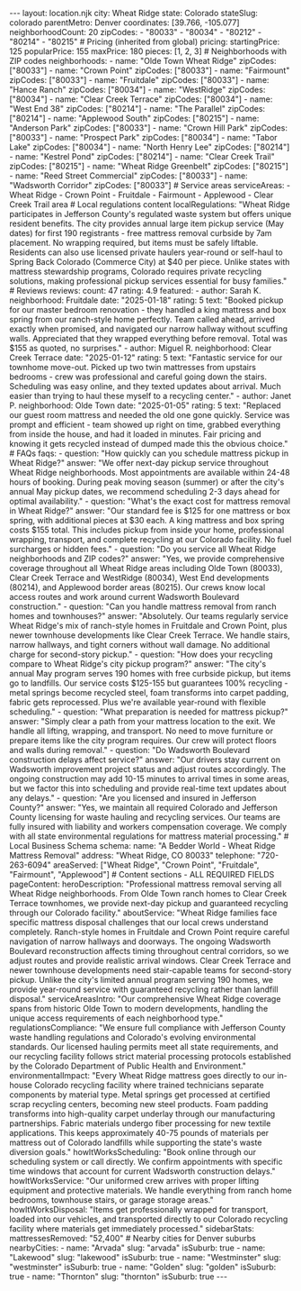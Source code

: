 --- layout: location.njk
city: Wheat Ridge state: Colorado stateSlug: colorado parentMetro: Denver coordinates: [39.766, -105.077] neighborhoodCount: 20 zipCodes: - "80033" - "80034" - "80212" - "80214" - "80215" # Pricing (inherited from global) pricing: startingPrice: 125 popularPrice: 155 maxPrice: 180 pieces: [1, 2, 3] # Neighborhoods with ZIP codes neighborhoods: - name: "Olde Town Wheat Ridge" zipCodes: ["80033"] - name: "Crown Point" zipCodes: ["80033"] - name: "Fairmount" zipCodes: ["80033"] - name: "Fruitdale" zipCodes: ["80033"] - name: "Hance Ranch" zipCodes: ["80034"] - name: "WestRidge" zipCodes: ["80034"] - name: "Clear Creek Terrace" zipCodes: ["80034"] - name: "West End 38" zipCodes: ["80214"] - name: "The Parallel" zipCodes: ["80214"] - name: "Applewood South" zipCodes: ["80215"] - name: "Anderson Park" zipCodes: ["80033"] - name: "Crown Hill Park" zipCodes: ["80033"] - name: "Prospect Park" zipCodes: ["80034"] - name: "Tabor Lake" zipCodes: ["80034"] - name: "North Henry Lee" zipCodes: ["80214"] - name: "Kestrel Pond" zipCodes: ["80214"] - name: "Clear Creek Trail" zipCodes: ["80215"] - name: "Wheat Ridge Greenbelt" zipCodes: ["80215"] - name: "Reed Street Commercial" zipCodes: ["80033"] - name: "Wadsworth Corridor" zipCodes: ["80033"] # Service areas serviceAreas: - Wheat Ridge - Crown Point - Fruitdale - Fairmount - Applewood - Clear Creek Trail area # Local regulations content localRegulations: "Wheat Ridge participates in Jefferson County's regulated waste system but offers unique resident benefits. The city provides annual large item pickup service (May dates) for first 190 registrants - free mattress removal curbside by 7am placement. No wrapping required, but items must be safely liftable. Residents can also use licensed private haulers year-round or self-haul to Spring Back Colorado (Commerce City) at $40 per piece. Unlike states with mattress stewardship programs, Colorado requires private recycling solutions, making professional pickup services essential for busy families." # Reviews reviews: count: 47 rating: 4.9 featured: - author: Sarah K. neighborhood: Fruitdale date: "2025-01-18" rating: 5 text: "Booked pickup for our master bedroom renovation - they handled a king mattress and box spring from our ranch-style home perfectly. Team called ahead, arrived exactly when promised, and navigated our narrow hallway without scuffing walls. Appreciated that they wrapped everything before removal. Total was $155 as quoted, no surprises." - author: Miguel R. neighborhood: Clear Creek Terrace date: "2025-01-12" rating: 5 text: "Fantastic service for our townhome move-out. Picked up two twin mattresses from upstairs bedrooms - crew was professional and careful going down the stairs. Scheduling was easy online, and they texted updates about arrival. Much easier than trying to haul these myself to a recycling center." - author: Janet P. neighborhood: Olde Town date: "2025-01-05" rating: 5 text: "Replaced our guest room mattress and needed the old one gone quickly. Service was prompt and efficient - team showed up right on time, grabbed everything from inside the house, and had it loaded in minutes. Fair pricing and knowing it gets recycled instead of dumped made this the obvious choice." # FAQs faqs: - question: "How quickly can you schedule mattress pickup in Wheat Ridge?" answer: "We offer next-day pickup service throughout Wheat Ridge neighborhoods. Most appointments are available within 24-48 hours of booking. During peak moving season (summer) or after the city's annual May pickup dates, we recommend scheduling 2-3 days ahead for optimal availability." - question: "What's the exact cost for mattress removal in Wheat Ridge?" answer: "Our standard fee is $125 for one mattress or box spring, with additional pieces at $30 each. A king mattress and box spring costs $155 total. This includes pickup from inside your home, professional wrapping, transport, and complete recycling at our Colorado facility. No fuel surcharges or hidden fees." - question: "Do you service all Wheat Ridge neighborhoods and ZIP codes?" answer: "Yes, we provide comprehensive coverage throughout all Wheat Ridge areas including Olde Town (80033), Clear Creek Terrace and WestRidge (80034), West End developments (80214), and Applewood border areas (80215). Our crews know local access routes and work around current Wadsworth Boulevard construction." - question: "Can you handle mattress removal from ranch homes and townhouses?" answer: "Absolutely. Our teams regularly service Wheat Ridge's mix of ranch-style homes in Fruitdale and Crown Point, plus newer townhouse developments like Clear Creek Terrace. We handle stairs, narrow hallways, and tight corners without wall damage. No additional charge for second-story pickup." - question: "How does your recycling compare to Wheat Ridge's city pickup program?" answer: "The city's annual May program serves 190 homes with free curbside pickup, but items go to landfills. Our service costs $125-155 but guarantees 100% recycling - metal springs become recycled steel, foam transforms into carpet padding, fabric gets reprocessed. Plus we're available year-round with flexible scheduling." - question: "What preparation is needed for mattress pickup?" answer: "Simply clear a path from your mattress location to the exit. We handle all lifting, wrapping, and transport. No need to move furniture or prepare items like the city program requires. Our crew will protect floors and walls during removal." - question: "Do Wadsworth Boulevard construction delays affect service?" answer: "Our drivers stay current on Wadsworth improvement project status and adjust routes accordingly. The ongoing construction may add 10-15 minutes to arrival times in some areas, but we factor this into scheduling and provide real-time text updates about any delays." - question: "Are you licensed and insured in Jefferson County?" answer: "Yes, we maintain all required Colorado and Jefferson County licensing for waste hauling and recycling services. Our teams are fully insured with liability and workers compensation coverage. We comply with all state environmental regulations for mattress material processing." # Local Business Schema schema: name: "A Bedder World - Wheat Ridge Mattress Removal" address: "Wheat Ridge, CO 80033" telephone: "720-263-6094" areaServed: ["Wheat Ridge", "Crown Point", "Fruitdale", "Fairmount", "Applewood"] # Content sections - ALL REQUIRED FIELDS pageContent: heroDescription: "Professional mattress removal serving all Wheat Ridge neighborhoods. From Olde Town ranch homes to Clear Creek Terrace townhomes, we provide next-day pickup and guaranteed recycling through our Colorado facility." aboutService: "Wheat Ridge families face specific mattress disposal challenges that our local crews understand completely. Ranch-style homes in Fruitdale and Crown Point require careful navigation of narrow hallways and doorways. The ongoing Wadsworth Boulevard reconstruction affects timing throughout central corridors, so we adjust routes and provide realistic arrival windows. Clear Creek Terrace and newer townhouse developments need stair-capable teams for second-story pickup. Unlike the city's limited annual program serving 190 homes, we provide year-round service with guaranteed recycling rather than landfill disposal." serviceAreasIntro: "Our comprehensive Wheat Ridge coverage spans from historic Olde Town to modern developments, handling the unique access requirements of each neighborhood type." regulationsCompliance: "We ensure full compliance with Jefferson County waste handling regulations and Colorado's evolving environmental standards. Our licensed hauling permits meet all state requirements, and our recycling facility follows strict material processing protocols established by the Colorado Department of Public Health and Environment." environmentalImpact: "Every Wheat Ridge mattress goes directly to our in-house Colorado recycling facility where trained technicians separate components by material type. Metal springs get processed at certified scrap recycling centers, becoming new steel products. Foam padding transforms into high-quality carpet underlay through our manufacturing partnerships. Fabric materials undergo fiber processing for new textile applications. This keeps approximately 40-75 pounds of materials per mattress out of Colorado landfills while supporting the state's waste diversion goals." howItWorksScheduling: "Book online through our scheduling system or call directly. We confirm appointments with specific time windows that account for current Wadsworth construction delays." howItWorksService: "Our uniformed crew arrives with proper lifting equipment and protective materials. We handle everything from ranch home bedrooms, townhouse stairs, or garage storage areas." howItWorksDisposal: "Items get professionally wrapped for transport, loaded into our vehicles, and transported directly to our Colorado recycling facility where materials get immediately processed." sidebarStats: mattressesRemoved: "52,400" # Nearby cities for Denver suburbs nearbyCities: - name: "Arvada" slug: "arvada" isSuburb: true - name: "Lakewood" slug: "lakewood" isSuburb: true - name: "Westminster" slug: "westminster" isSuburb: true - name: "Golden" slug: "golden" isSuburb: true - name: "Thornton" slug: "thornton" isSuburb: true ---